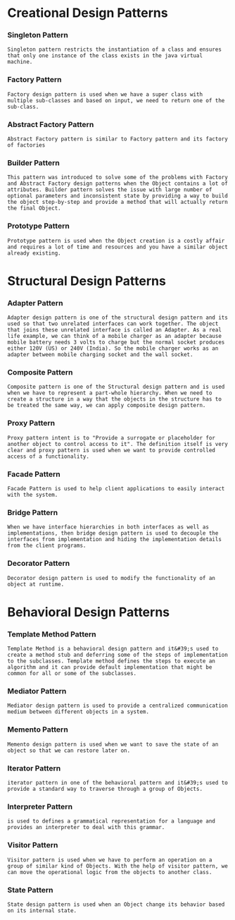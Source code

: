 # Creational Design Patterns

### Singleton Pattern
    Singleton pattern restricts the instantiation of a class and ensures that only one instance of the class exists in the java virtual machine.
### Factory Pattern
    Factory design pattern is used when we have a super class with multiple sub-classes and based on input, we need to return one of the sub-class.
### Abstract Factory Pattern
    Abstract Factory pattern is similar to Factory pattern and its factory of factories
### Builder Pattern
    This pattern was introduced to solve some of the problems with Factory and Abstract Factory design patterns when the Object contains a lot of attributes. Builder pattern solves the issue with large number of optional parameters and inconsistent state by providing a way to build the object step-by-step and provide a method that will actually return the final Object.
### Prototype Pattern
    Prototype pattern is used when the Object creation is a costly affair and requires a lot of time and resources and you have a similar object already existing.

# Structural Design Patterns
### Adapter Pattern
    Adapter design pattern is one of the structural design pattern and its used so that two unrelated interfaces can work together. The object that joins these unrelated interface is called an Adapter. As a real life example, we can think of a mobile charger as an adapter because mobile battery needs 3 volts to charge but the normal socket produces either 120V (US) or 240V (India). So the mobile charger works as an adapter between mobile charging socket and the wall socket.
### Composite Pattern
    Composite pattern is one of the Structural design pattern and is used when we have to represent a part-whole hierarchy. When we need to create a structure in a way that the objects in the structure has to be treated the same way, we can apply composite design pattern.
### Proxy Pattern
    Proxy pattern intent is to "Provide a surrogate or placeholder for another object to control access to it". The definition itself is very clear and proxy pattern is used when we want to provide controlled access of a functionality.
### Facade Pattern
    Facade Pattern is used to help client applications to easily interact with the system.
### Bridge Pattern
    When we have interface hierarchies in both interfaces as well as implementations, then bridge design pattern is used to decouple the interfaces from implementation and hiding the implementation details from the client programs.
### Decorator Pattern
    Decorator design pattern is used to modify the functionality of an object at runtime.

# Behavioral Design Patterns
### Template Method Pattern
    Template Method is a behavioral design pattern and it&#39;s used to create a method stub and deferring some of the steps of implementation to the subclasses. Template method defines the steps to execute an algorithm and it can provide default implementation that might be common for all or some of the subclasses.
### Mediator Pattern
    Mediator design pattern is used to provide a centralized communication medium between different objects in a system.
### Memento Pattern
    Memento design pattern is used when we want to save the state of an object so that we can restore later on.
### Iterator Pattern
    iterator pattern in one of the behavioral pattern and it&#39;s used to provide a standard way to traverse through a group of Objects.
### Interpreter Pattern
    is used to defines a grammatical representation for a language and provides an interpreter to deal with this grammar.
### Visitor Pattern
    Visitor pattern is used when we have to perform an operation on a group of similar kind of Objects. With the help of visitor pattern, we can move the operational logic from the objects to another class.
### State Pattern
    State design pattern is used when an Object change its behavior based on its internal state.